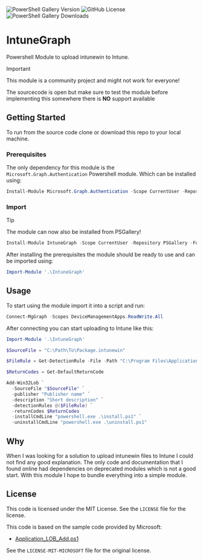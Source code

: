 ![PowerShell Gallery Version](https://img.shields.io/powershellgallery/v/IntuneGraph?style=for-the-badge)
![GitHub License](https://img.shields.io/github/license/stan754/IntuneGraph?style=for-the-badge)
![PowerShell Gallery Downloads](https://img.shields.io/powershellgallery/dt/IntuneGraph?style=for-the-badge)


# IntuneGraph
Powershell Module to upload intunewin to Intune.

> [!IMPORTANT]  
> This module is a community project and might not work for everyone!
> 
> The sourcecode is open but make sure to test the module before implementing this somewhere there is **NO** support available

## Getting Started
To run from the source code clone or download this repo to your local machine.

### Prerequisites
The only dependency for this module is the `Microsoft.Graph.Authentication` Powershell module.
Which can be installed using:

```Powershell
Install-Module Microsoft.Graph.Authentication -Scope CurrentUser -Repository PSGallery -Force
```

### Import
> [!TIP]
> The module can now also be installed from PSGallery!
> ```Powershell
> Install-Module IntuneGraph -Scope CurrentUser -Repository PSGallery -Force
> ```

After installing the prerequisites the module should be ready to use and can be imported using:

```Powershell
Import-Module '.\IntuneGraph'
```

## Usage
To start using the module import it into a script and run:

```Powershell
Connect-MgGraph -Scopes DeviceManagementApps.ReadWrite.All
```

After connecting you can start uploading to Intune like this:

```Powershell
Import-Module '.\IntuneGraph'

$SourceFile = "C:\Path\To\Package.intunewin"

$FileRule = Get-DetectionRule -File -Path "C:\Program Files\Application" -FileOrFolderName "application.exe" -FileDetectionType exists -check32BitOn64System False

$ReturnCodes = Get-DefaultReturnCode

Add-Win32Lob `
  -SourceFile "$SourceFile" `
  -publisher "Publisher name" `
  -description "Short description" `
  -detectionRules @($FileRule) `
  -returnCodes $ReturnCodes
  -installCmdLine "powershell.exe .\install.ps1" `
  -uninstallCmdLine "powershell.exe .\uninstall.ps1"
```

## Why
When I was looking for a solution to upload intunewin files to Intune I could not find any good explanation.
The only code and documentation that I found online had dependencies on deprecated modules which is not a good start.
With this module I hope to bundle everything into a simple module.

## License
This code is licensed under the MIT License.
See the `LICENSE` file for the license.

This code is based on the sample code provided by Microsoft:
- [Application_LOB_Add.ps1](https://github.com/microsoftgraph/powershell-intune-samples/blob/master/LOB_Application/Application_LOB_Add.ps1)

See the `LICENSE-MIT-MICROSOFT` file for the original license.